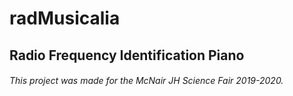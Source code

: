 # radMusicalia
## Radio Frequency Identification Piano
###### This project was made for the McNair JH Science Fair 2019-2020.
